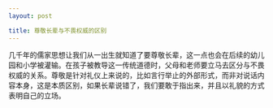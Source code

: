 ```yaml
---
layout: post

title: 尊敬长辈与不畏权威的区别
---
```


几千年的儒家思想让我们从一出生就知道了要尊敬长辈，这一点也会在后续的幼儿园和小学被灌输。在孩子被教导这一传统道德时，父母和老师要立马去区分与不畏权威的关系。尊敬是针对礼仪上来说的，比如言行举止的外部形式，而非对说话内容本身，这是本质区别，如果长辈说错了，我们要敢于指出来，并且以礼貌的方式表明自己的立场。